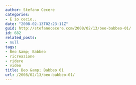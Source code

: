```yaml
---
author: Stefano Cecere
categories:
- E io cecio..
date: "2008-02-13T02:23:11Z"
guid: http://stefanocecere.com/2008/02/13/beo-babbeo-01/
id: 682
related_posts:
- null
tags:
- Beo &amp; Babbeo
- ricreazione
- ridere
- video
title: Beo &amp; Babbeo 01
url: /2008/02/13/beo-babbeo-01/
---
```


